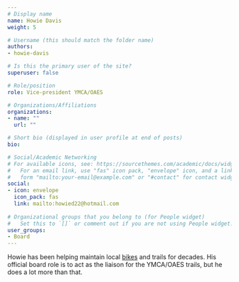 ```yaml
---
# Display name
name: Howie Davis
weight: 5

# Username (this should match the folder name)
authors:
- howie-davis

# Is this the primary user of the site?
superuser: false

# Role/position
role: Vice-president YMCA/OAES

# Organizations/Affiliations
organizations:
- name: ""
  url: ""

# Short bio (displayed in user profile at end of posts)
bio:

# Social/Academic Networking
# For available icons, see: https://sourcethemes.com/academic/docs/widgets/#icons
#   For an email link, use "fas" icon pack, "envelope" icon, and a link in the
#   form "mailto:your-email@example.com" or "#contact" for contact widget.
social:
- icon: envelope
  icon_pack: fas
  link: mailto:howied22@hotmail.com
  
# Organizational groups that you belong to (for People widget)
#   Set this to `[]` or comment out if you are not using People widget.  
user_groups:
- Board
---
```


Howie has been helping maintain local [bikes](http://www.sunshinecycles.com/) and trails for decades. His official board role is to act as the liaison for the YMCA/OAES trails, but he does a lot more than that.
